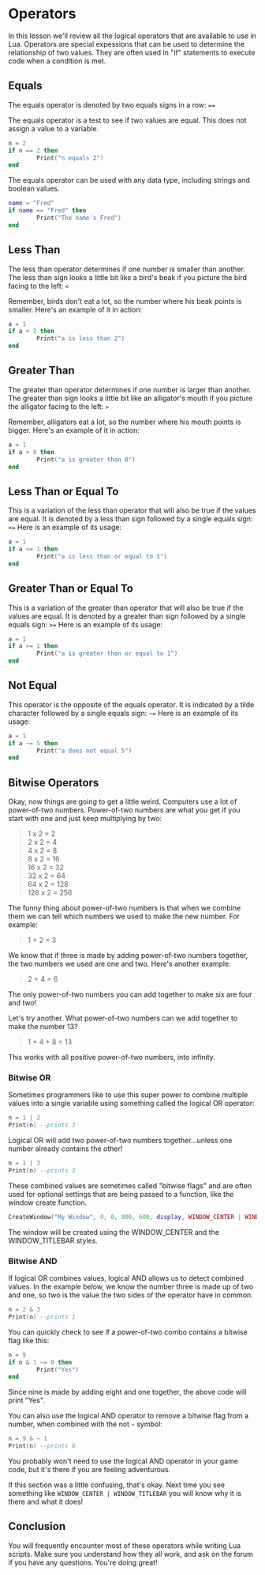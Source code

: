 # Operators

In this lesson we'll review all the logical operators that are available to use in Lua.  Operators are special expessions that can be used to determine the relationship of two values.  They are often used in "if" statements to execute code when a condition is met.

## Equals

The equals operator is denoted by two equals signs in a row: `==`

The equals operator is a test to see if two values are equal.  This does not assign a value to a variable.

```lua
n = 2
if n == 2 then
        Print("n equals 2")
end
```

The equals operator can be used with any data type, including strings and boolean values.

```lua
name = "Fred"
if name == "Fred" then
        Print("The name's Fred")
end
```

## Less Than

The less than operator determines if one number is smaller than another.  The less than sign looks a little bit like a bird's beak if you picture the bird facing to the left: `<`

Remember, birds don't eat a lot, so the number where his beak points is smaller.  Here's an example of it in action:

```lua
a = 1
if a < 2 then
        Print("a is less than 2")
end
```

## Greater Than

The greater than operator determines if one number is larger than another.  The greater than sign looks a little bit like an alligator's mouth if you picture the alligator facing to the left: `>`

Remember, alligators eat a lot, so the number where his mouth points is bigger.  Here's an example of it in action:

```lua
a = 1
if a > 0 then
        Print("a is greater than 0")
end
```

## Less Than or Equal To

This is a variation of the less than operator that will also be true if the values are equal. It is denoted by a less than sign followed by a single equals sign:
`<=`
Here is an example of its usage:

```lua
a = 1
if a <= 1 then
        Print("a is less than or equal to 1")
end
```

## Greater Than or Equal To

This is a variation of the greater than operator that will also be true if the values are equal.   It is denoted by a greater than sign followed by a single equals sign:
`>=`
Here is an example of its usage:

```lua
a = 1
if a >= 1 then
        Print("a is greater than or equal to 1")
end
```

## Not Equal

This operator is the opposite of the equals operator.  It is indicated by a tilde character followed by a single equals sign:
`~=`
Here is an example of its usage:

```lua
a = 1
if a ~= 5 then
        Print("a does not equal 5")
end
```

## Bitwise Operators

Okay, now things are going to get a little weird. Computers use a lot of power-of-two numbers. Power-of-two numbers are what you get if you start with one and just keep multiplying by two:
> 1 x 2 = 2  
> 2 x 2 = 4  
> 4 x 2 = 8  
> 8 x 2 = 16  
> 16 x 2 = 32  
> 32 x 2 = 64  
> 64 x 2 = 128  
> 128 x 2 = 256  

The funny thing about power-of-two numbers is that when we combine them we can tell which numbers we used to make the new number. For example:
> 1 + 2 = 3

We know that if three is made by adding power-of-two numbers together, the two numbers we used are one and two. Here's another example:
> 2 + 4 = 6

The only power-of-two numbers you can add together to make six are four and two!

Let's try another. What power-of-two numbers can we add together to make the number 13?
> 1 + 4 + 8 = 13

This works with all positive power-of-two numbers, into infinity.

### Bitwise OR

Sometimes programmers like to use this super power to combine multiple values into a single variable using something called the logical OR operator:
```lua
n = 1 | 2
Print(n) --prints 3
```
Logical OR will add two power-of-two numbers together...unless one number already contains the other!
```lua
n = 1 | 3
Print(n) --prints 3
```
These combined values are sometimes called "bitwise flags" and are often used for optional settings that are being passed to a function, like the window create function.

```lua
CreateWindow("My Window", 0, 0, 800, 600, display, WINDOW_CENTER | WINDOW_TITLEBAR )
```

The window will be created using the WINDOW_CENTER and the WINDOW_TITLEBAR styles.

### Bitwise AND

If logical OR combines values, logical AND allows us to detect combined values. In the example below, we know the number three is made up of two and one, so two is the value the two sides of the operator have in common.

```lua
n = 2 & 3
Print(n) --prints 1
```

You can quickly check to see if a power-of-two combo contains a bitwise flag like this:

```lua
n = 9
if n & 1 ~= 0 then
        Print("Yes")
end
```

Since nine is made by adding eight and one together, the above code will print "Yes".

You can also use the logical AND operator to remove a bitwise flag from a number, when combined with the not `~` symbol:

```lua
n = 9 & ~ 1
Print(n) --prints 8
```

You probably won't need to use the logical AND operator in your game code, but it's there if you are feeling adventurous.

If this section was a little confusing, that's okay. Next time you see something like `WINDOW_CENTER | WINDOW_TITLEBAR` you will know why it is there and what it does!

## Conclusion

You will frequently encounter most of these operators while writing Lua scripts.  Make sure you understand how they all work, and ask on the forum if you have any questions.  You're doing great!
